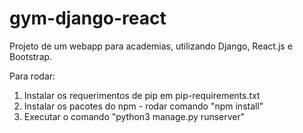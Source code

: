 # gym-django-react
Projeto de um webapp para academias, utilizando Django, React.js e Bootstrap.

Para rodar:
1. Instalar os requerimentos de pip em pip-requirements.txt
2. Instalar os pacotes do npm - rodar comando "npm install"
3. Executar o comando "python3 manage.py runserver"
